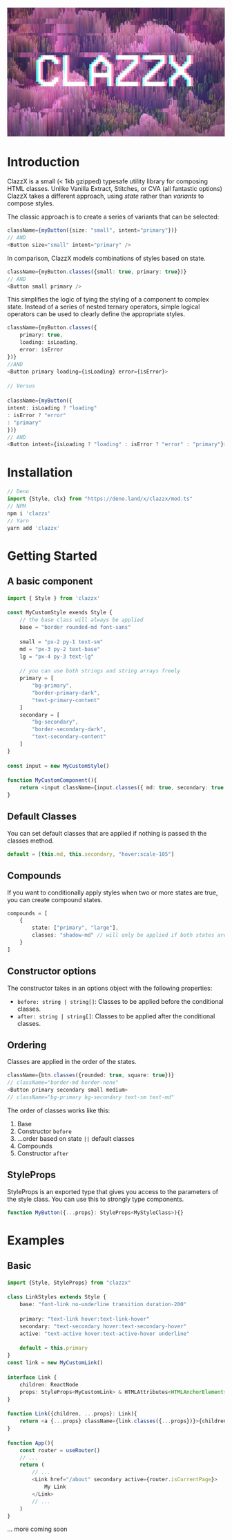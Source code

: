 ![clazzx](/.github/clazzx.png)

# Introduction

ClazzX is a small (< 1kb gzipped) typesafe utility library for composing HTML classes. Unlike Vanilla Extract, Stitches, or CVA (all fantastic options) ClazzX takes a different approach, using *state* rather than *variants* to compose styles.

The classic approach is to create a series of variants that can be selected: 
```ts 
className={myButton({size: "small", intent="primary"})}
// AND
<Button size="small" intent="primary" />
```
In comparison, ClazzX models combinations of styles based on state.
```ts
className={myButton.classes({small: true, primary: true})}
// AND
<Button small primary />
```
This simplifies the logic of tying the styling of a component to complex state. Instead of a series of nested ternary operators, simple logical operators can be used to clearly define the appropriate styles.

```ts
className={myButton.classes({ 
	primary: true,
	loading: isLoading,
	error: isError 
})}
//AND
<Button primary loading={isLoading} error={isError}>

// Versus

className={myButton({
intent: isLoading ? "loading" 
: isError ? "error" 
: "primary"
})}
// AND
<Button intent={isLoading ? "loading" : isError ? "error" : "primary"}>
```

# Installation
```ts 
// Deno
import {Style, clx} from "https://deno.land/x/clazzx/mod.ts"
// NPM
npm i 'clazzx'
// Yarn
yarn add 'clazzx'
```
# Getting Started

## A basic component

```ts
import { Style } from 'clazzx'

const MyCustomStyle exends Style {
	// the base class will always be applied
	base = "border rounded-md font-sans"

	small = "px-2 py-1 text-sm"
	md = "px-3 py-2 text-base"
	lg = "px-4 py-3 text-lg"

	// you can use both strings and string arrays freely
	primary = [
		"bg-primary",
		"border-primary-dark",
		"text-primary-content"
	]
	secondary = [
		"bg-secondary",
		"border-secondary-dark",
		"text-secondary-content"
	]
}

const input = new MyCustomStyle()

function MyCustomComponent(){
	return <input className={input.classes({ md: true, secondary: true })}/>
}
```
## Default Classes
You can set default classes that are applied if nothing is passed th the classes method.
```ts
default = [this.md, this.secondary, "hover:scale-105"]
```
## Compounds
If you want to conditionally apply styles when two or more states are true, you can create compound states.
```ts
compounds = [
	{
		state: ["primary", "large"],
		classes: "shadow-md" // will only be applied if both states are true
	}
]
```
## Constructor options
The constructor takes in an options object with the following properties:

* `before: string | string[]`: Classes to be applied before the conditional classes.
* `after: string | string[]`: Classes to be applied after the conditional classes.

## Ordering
Classes are applied in the order of the states.
```ts
className={btn.classes({rounded: true, square: true})}
// className="border-md border-none"
<Button primary secondary small medium>
// className="bg-primary bg-secondary text-sm text-md"
```
The order of classes works like this:
1. Base
2. Constructor `before`
3. ...order based on state `||` default classes
4. Compounds
5. Constructor `after`

## StyleProps
StyleProps is an exported type that gives you access to the parameters of the style class. You can use this to strongly type components.
```ts
function MyButton({...props}: StyleProps<MyStyleClass>){}
```

# Examples

## Basic
```ts
import {Style, StyleProps} from "clazzx"

class LinkStyles extends Style {
	base: "font-link no-underline transition duration-200"

	primary: "text-link hover:text-link-hover"
	secondary: "text-secondary hover:text-secondary-hover"
	active: "text-active hover:text-active-hover underline"

	default = this.primary
}
const link = new MyCustomLink()

interface Link {
	children: ReactNode 
	props: StyleProps<MyCustomLink> & HTMLAttributes<HTMLAnchorElement>
}

function Link({children, ...props}: Link){
	return <a {...props} className={link.classes({...props})}>{children}</a>
}

function App(){
	const router = useRouter()
	// ...
	return (
		// ...
		<Link href="/about" secondary active={router.isCurrentPage}>
			My Link
		</Link>
		// ...
	)
}
```
... more coming soon


